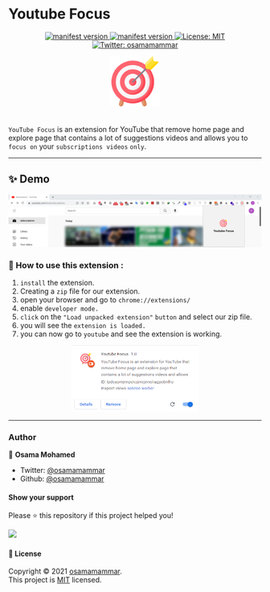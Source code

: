 # Youtube Focus

<p align="center">

<a href="https://img.shields.io/github/manifest-json/v/osamamammar/extension-youtube-focus">
<img alt="manifest version" src="https://img.shields.io/github/manifest-json/v/osamamammar/extension-youtube-focus">
</a>

<a href="https://img.shields.io/github/downloads/osamamammar/extension-youtube-focus/total.svg">
<img alt="manifest version" src="https://img.shields.io/github/downloads/osamamammar/extension-youtube-focus/total.svg">
</a>

  <a href="https://github.com/osamamammar/extension-youtube-focus/blob/main/LICENSE">
    <img alt="License: MIT" src="https://img.shields.io/badge/license-MIT-yellow.svg" target="_blank" />

  </a>

  <a href="https://twitter.com/osamamammar">
    <img alt="Twitter: osamamammar" src="https://img.shields.io/twitter/follow/osamamammar.svg?style=social" target="_blank" />
  </a>
</p>

<p align="center">
  <img alt="extension logo" src="https://raw.githubusercontent.com/osamamammar/extension-youtube-focus/main/images/big-icon.png" width="100" height="100"style="
  margin-bottom: 20px;
  ">
  </p>

`YouTube Focus` is an extension for YouTube that remove home page and explore page that contains a lot of suggestions videos and allows you to <code>focus on</code> your `subscriptions videos` `only`.

---

## ✨ Demo

<img alt="demo image" src="./images/demo.jpg">

### 🚀 How to use this extension :

<ol>
  <li><code>install</code> the extension.</li>
  <li>Creating a <code>zip</code> file for our extension.</li>
  <li>open your browser and go to <code>chrome://extensions/ </code></li>
  <li>enable <code>developer mode.</code></li>
  <li><code>click</code> on the <code>"Load unpacked extension"</code> <code>button</code> and select our zip file.</li>
  <li>you will see the <code>extension is loaded.</code></li>
  <li>you can now go to <code>youtube</code> and see the extension is working.</li>
  
</ol>

<p align="center">
<img alt="" src="./images/extension-loaded.png" width= "50%">
</p>
  
---

### Author

👤 **Osama Mohamed**

- Twitter: [@osamamammar](https://twitter.com/osamamammar)
- Github: [@osamamammar](https://github.com/osamamammar)

#### Show your support

Please ⭐️ this repository if this project helped you!

<a href="https://www.patreon.com/osamamammar">
  <img src="https://c5.patreon.com/external/logo/become_a_patron_button@2x.png" width="160">
</a>

#### 📝 License

Copyright © 2021 [osamamammar](https://github.com/osamamammar).<br />
This project is [MIT](https://github.com/osamamammar/extension-youtube-focus/blob/main/LICENSE) licensed.

